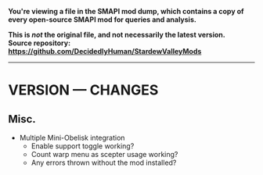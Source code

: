 **You're viewing a file in the SMAPI mod dump, which contains a copy of every open-source SMAPI mod
for queries and analysis.**

**This is _not_ the original file, and not necessarily the latest version.**  
**Source repository: https://github.com/DecidedlyHuman/StardewValleyMods**

----

# VERSION — CHANGES

## Misc.

* Multiple Mini-Obelisk integration
    * Enable support toggle working?
    * Count warp menu as scepter usage working?
    * Any errors thrown without the mod installed?